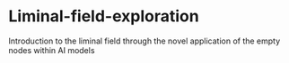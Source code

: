 # Liminal-field-exploration
Introduction to the liminal field through the novel application of the empty nodes within AI models 
